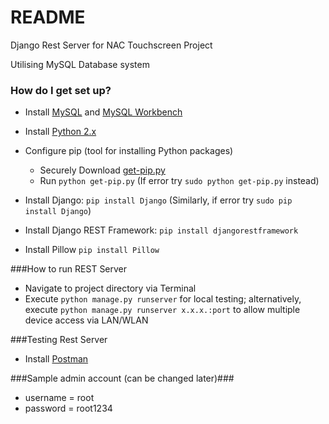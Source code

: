 # README #

Django Rest Server for NAC Touchscreen Project

Utilising MySQL Database system

### How do I get set up?

* Install [MySQL](https://dev.mysql.com/downloads/mysql/) and [MySQL Workbench](https://dev.mysql.com/downloads/workbench/) 

* Install [Python 2.x](https://www.python.org/)

* Configure pip (tool for installing Python packages)
    * Securely Download [get-pip.py](https://bootstrap.pypa.io/get-pip.py)
    * Run ```python get-pip.py``` (If error try ```sudo python get-pip.py``` instead)

* Install Django: ```pip install Django``` (Similarly, if error try ```sudo pip install Django```)

* Install Django REST Framework: ```pip install djangorestframework```

* Install Pillow ```pip install Pillow```

###How to run REST Server
* Navigate to project directory via Terminal
* Execute ```python manage.py runserver``` for local testing; alternatively, execute ```python manage.py runserver x.x.x.:port```
to allow multiple device access via LAN/WLAN

###Testing Rest Server
* Install [Postman](https://www.getpostman.com/apps)

###Sample admin account (can be changed later)###
* username = root
* password = root1234